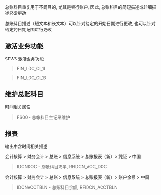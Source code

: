 总账科目重复用于不同目的, 尤其是银行账户, 因此, 总账科目的简短描述或详细描述经常更改

总账科目描述（短文本和长文本）可以针对给定的开始日期进行更改, 也可以针对给定的日期范围进行更改
## 激活业务功能
SFW5 激活业务功能
> FIN_LOC_CI_11

> FIN_LOC_CI_13
## 维护总账科目
时间相关属性

> FS00 - 总帐科目主记录维护

## 报表
输出中含时间相关描述

会计核算 > 财务会计 > 总账 > 信息系统 > 总账报表（新）> 凭证 > 中国 
> IDCNDOC - 总帐科目凭单, RFIDCN_ACC_DOC

会计核算 > 财务会计 > 总账 > 信息系统 > 总账报表（新）> 账户余额 > 中国 

> IDCNACCTBLN - 总账科目余额, RFIDCN_ACCTBLN